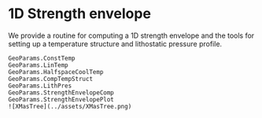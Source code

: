 # 1D Strength envelope

We provide a routine for computing a 1D strength envelope and the tools for setting up a temperature structure and lithostatic pressure profile.

```@docs
GeoParams.ConstTemp
GeoParams.LinTemp
GeoParams.HalfspaceCoolTemp
GeoParams.CompTempStruct
GeoParams.LithPres
GeoParams.StrengthEnvelopeComp
GeoParams.StrengthEnvelopePlot
![XMasTree](../assets/XMasTree.png)
```

